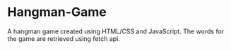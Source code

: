 # Hangman-Game
A hangman game created using HTML/CSS and JavaScript. The words for the game are retrieved using fetch api. 
